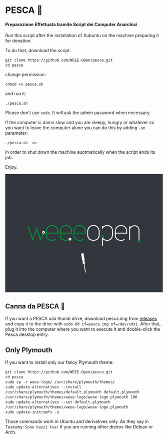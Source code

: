 # PESCA 🍑

#### Preparazione Effettuata tramite Script dei Computer Anarchici

Run this script after the installation of Xubuntu on the machine preparing it for donation.

To do that, download the script:

    git clone https://github.com/WEEE-Open/pesca.git
    cd pesca

change permission:

    chmod +x pesca.sh
    
and run it:

    ./pesca.sh
    
Please don't use `sudo`. It will ask the admin password when necessary.
    
If the computer is damn slow and you are sleepy, hungry or whatever so you want to leave the computer alone you can do this by adding `-sn` parameter:

    ./pesca.sh -sn
    
in order to shut down the machine auotmatically when the script ends its job.

Enjoy.

![Plymouth screenshot](screenshot.png)

## Canna da PESCA 🎣

If you want a PESCA usb thumb drive, download pesca.img from [releases](https://github.com/WEEE-Open/pesca/releases) and copy it to the drive with `sudo dd if=pesca.img of=/dev/sdX1`.
After that, plug it into the computer where you want to execute it and double-click the Pesca desktop entry.

## Only Plymouth

If you want to install only our fancy Plymouth theme:

    git clone https://github.com/WEEE-Open/pesca.git
    cd pesca
    sudo cp -r weee-logo/ /usr/share/plymouth/themes/
    sudo update-alternatives --install /usr/share/plymouth/themes/default.plymouth default.plymouth /usr/share/plymouth/themes/weee-logo/weee-logo.plymouth 100
    sudo update-alternatives --set default.plymouth /usr/share/plymouth/themes/weee-logo/weee-logo.plymouth
    sudo update-initramfs -u

Those commands work in Ubuntu and derivatives only.
As they say in Tuscany: `Sono hazzi tua!` if you are running other distros like Debian or Arch.
